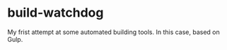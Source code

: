 build-watchdog
==============

My frist attempt at some automated building tools. In this case, based on Gulp.
